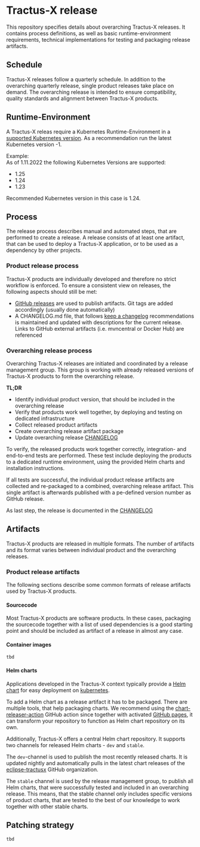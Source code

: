 # Tractus-X release

This repository specifies details about overarching Tractus-X releases. It contains process definitions, as well as
basic runtime-environment requirements, technical implementations for testing and packaging release artifacts.

## Schedule

Tractus-X releases follow a quarterly schedule. In addition to the overarching quarterly release, single product
releases take place on demand. The overarching release is intended to ensure compatibility, quality standards and
alignment between Tractus-X products.

## Runtime-Environment

A Tractus-X releas require a Kubernetes Runtime-Environment in
a [supported Kubernetes version](https://kubernetes.io/releases/). As a recommendation run the latest Kubernetes version
-1.

Example:  
As of 1.11.2022 the following Kubernetes Versions are supported:

- 1.25
- 1.24
- 1.23

Recommended Kubernetes version in this case is 1.24.

## Process

The release process describes manual and automated steps, that are performed to create a release. A release consists of
at least one artifact, that can be used to deploy a Tractus-X application, or to be used as a dependency by other projects.

### Product release process

Tractus-X products are individually developed and therefore no strict workflow is enforced.
To ensure a consistent view on releases, the following aspects should still be met:

- [GitHub releases](https://docs.github.com/en/repositories/releasing-projects-on-github/about-releases) are used to
  publish artifacts. Git tags are added accordingly (usually done automatically)
- A CHANGELOG.md file, that follows [keep a changelog](https://keepachangelog.com/en/1.0.0/) recommendations is
  maintained and updated with descriptions for the current release. Links to GitHub external artifacts
  (i.e. mvncentral or Docker Hub) are referenced

### Overarching release process

Overarching Tractus-X releases are initiated and coordinated by a release management group. This group is working with
already released versions of Tractus-X products to form the overarching release.

__TL;DR__

- Identify individual product version, that should be included in the overarching release
- Verify that products work well together, by deploying and testing on dedicated infrastructure
- Collect released product artifacts
- Create overarching release artifact package
- Update overarching release [CHANGELOG](CHANGELOG.md)

To verify, the released products work together correctly, integration- and end-to-end tests are performed.
These test include deploying the products to a dedicated runtime environment, using the provided Helm charts and
installation instructions.

If all tests are successful, the individual product release artifacts are collected and re-packaged to a combined,
overarching release artifact. This single artifact is afterwards published with a pe-defined version number as GitHub
release.

As last step, the release is documented in the [CHANGELOG](CHANGELOG.md)

## Artifacts

Tractus-X products are released in multiple formats. The number of artifacts and its format varies between
individual product and the overarching releases.

### Product release artifacts

The following sections describe some common formats of release artifacts used by Tractus-X products.

#### Sourcecode

Most Tractus-X products are software products. In these cases, packaging the sourcecode together with a list of used
dependencies is a good starting point and should be included as artifact of a release in almost any case.

#### Container images

`tbd`

#### Helm charts

Applications developed in the Tractus-X context typically provide a [Helm chart](https://helm.sh/) for easy deployment
on [kubernetes](https://kubernetes.io/).

To add a Helm chart as a release artifact it has to be packaged. There are multiple tools, that help packaging charts.
We recommend using the [chart-releaser-action](https://github.com/helm/chart-releaser-action) GitHub action since
together with activated [GitHub pages](https://pages.github.com/), it can transform your repository to function as Helm
chart repository on its own.

Additionally, Tractus-X offers a central Helm chart repository. It supports two channels for released
Helm charts - `dev` and `stable`.

The `dev`-channel is used to publish the most recently released charts. It is updated nightly and automatically pulls in
the latest chart releases of the [eclipse-tractusx](https://github.com/eclipse-tractusx) GitHub organization.

The `stable` channel is used by the release management group, to publish all Helm charts, that were successfully
tested and included in an overarching release. This means, that the stable channel only includes specific versions
of product charts, that are tested to the best of our knowledge to work together with other stable charts.

## Patching strategy

`tbd`
